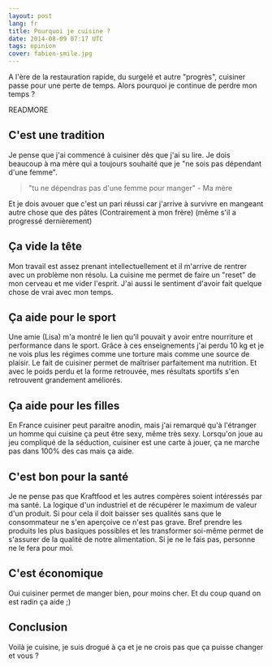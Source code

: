 ```yaml
---
layout: post
lang: fr
title: Pourquoi je cuisine ?
date: 2014-08-09 07:17 UTC
tags: opinion
cover: fabien-smile.jpg
---
```


A l'ère de la restauration rapide, du surgelé et autre "progrès", cuisiner passe pour une perte de temps.
Alors pourquoi je continue de perdre mon temps ?

READMORE

## C'est une tradition

Je pense que j'ai commencé à cuisiner dès que j'ai su lire.
Je dois beaucoup à ma mère qui a toujours souhaité que je "ne sois pas dépendant d'une femme".

> "tu ne dépendras pas d'une femme pour manger" - Ma mère

Et je dois avouer que c'est un pari réussi car j'arrive à survivre en mangeant autre chose que des pâtes
(Contrairement à mon frère) (même s'il a progressé dernièrement)

## Ça vide la tête

Mon travail est assez prenant intellectuellement et il m'arrive de rentrer avec un problème non résolu.
La cuisine me permet de faire un "reset" de mon cerveau et me vider l'esprit.
J'ai aussi le sentiment d'avoir fait quelque chose de vrai avec mon temps.

## Ça aide pour le sport

Une amie (Lisa) m'a montré le lien qu'il pouvait y avoir entre nourriture et performance dans le sport.
Grâce à ces enseignements j'ai perdu 10 kg et je ne vois plus les régimes comme une torture mais comme une source de plaisir.
Le fait de cuisiner permet de maîtriser parfaitement ma nutrition.
Et avec le poids perdu et la forme retrouvée, mes résultats sportifs s'en retrouvent grandement améliorés.

## Ça aide pour les filles

En France cuisiner peut paraitre anodin, mais j'ai remarqué qu'à l'étranger un homme qui cuisine ça peut être sexy, même très sexy.
Lorsqu'on joue au jeu compliqué de la séduction, cuisiner est une carte à jouer, ça ne marche pas dans 100% des cas mais ça aide.

## C'est bon pour la santé

Je ne pense pas que Kraftfood et les autres compères soient intéressés par ma santé.
La logique d'un industriel et de récupérer le maximum de valeur d'un produit.
Si pour cela il doit baisser ses qualités sans que le consommateur ne s'en aperçoive ce n'est pas grave.
Bref prendre les produits les plus basiques possibles et les transformer soi-même permet de s'assurer de la qualité de notre alimentation.
Si je ne le fais pas, personne ne le fera pour moi.

## C'est économique

Oui cuisiner permet de manger bien, pour moins cher. Et du coup quand on est radin ça aide ;)

## Conclusion

Voilà je cuisine, je suis drogué à ça et je ne crois pas que ça puisse changer et vous ?